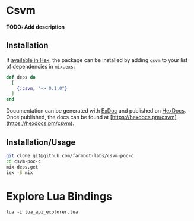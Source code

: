 # Csvm

**TODO: Add description**

## Installation

If [available in Hex](https://hex.pm/docs/publish), the package can be installed
by adding `csvm` to your list of dependencies in `mix.exs`:

```elixir
def deps do
  [
    {:csvm, "~> 0.1.0"}
  ]
end
```

Documentation can be generated with [ExDoc](https://github.com/elixir-lang/ex_doc)
and published on [HexDocs](https://hexdocs.pm). Once published, the docs can
be found at [https://hexdocs.pm/csvm](https://hexdocs.pm/csvm).


## Installation/Usage

```bash
git clone git@github.com/farmbot-labs/csvm-poc-c
cd csvm-poc-c
mix deps.get
iex -S mix
```

# Explore Lua Bindings

```
lua -i lua_api_explorer.lua
```
